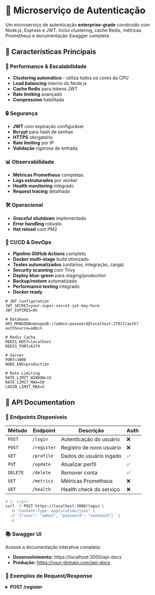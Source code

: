 # 🔐 Microserviço de Autenticação

Um microserviço de autenticação **enterprise-grade** construído com Node.js, Express e JWT. Inclui clustering, cache Redis, métricas Prometheus e documentação Swagger completa.

## 🎯 **Características Principais**

### **🚀 Performance & Escalabilidade**
- **Clustering automático** - utiliza todos os cores da CPU
- **Load balancing** interno do Node.js
- **Cache Redis** para tokens JWT
- **Rate limiting** avançado
- **Compression** habilitada

### **🔒 Segurança**
- **JWT** com expiração configurável
- **Bcrypt** para hash de senhas
- **HTTPS** obrigatório
- **Rate limiting** por IP
- **Validação** rigorosa de entrada

### **📊 Observabilidade**
- **Métricas Prometheus** completas
- **Logs estruturados** por worker
- **Health monitoring** integrado
- **Request tracing** detalhado

### **🛠️ Operacional**
- **Graceful shutdown** implementado
- **Error handling** robusto
- **Hot reload** com PM2

### **🚢 CI/CD & DevOps**
- **Pipeline GitHub Actions** completo
- **Docker multi-stage** build otimizado
- **Testes automatizados** (unitários, integração, carga)
- **Security scanning** com Trivy
- **Deploy blue-green** para staging/production
- **Backup/restore** automatizado
- **Performance testing** integrado
- **Docker ready**


```env
# JWT Configuration
JWT_SECRET=your-super-secret-jwt-key-here
JWT_EXPIRES=6h

# Database
URI_MONGODB=mongodb://admin:password@localhost:27017/auth?authSource=admin

# Redis Cache
REDIS_HOST=localhost
REDIS_PORT=6379

# Server
PORT=3000
NODE_ENV=production

# Rate Limiting
RATE_LIMIT_WINDOW=15
RATE_LIMIT_MAX=50
LOGIN_LIMIT_MAX=5
```

## 📖 **API Documentation**

### **📍 Endpoints Disponíveis**

| Método | Endpoint | Descrição | Auth |
|--------|----------|-----------|------|
| `POST` | `/login` | Autenticação do usuário | ❌ |
| `POST` | `/register` | Registro de novo usuário | ❌ |
| `GET` | `/profile` | Dados do usuário logado | ✅ |
| `PUT` | `/update` | Atualizar perfil | ✅ |
| `DELETE` | `/delete` | Remover conta | ✅ |
| `GET` | `/metrics` | Métricas Prometheus | ❌ |
| `GET` | `/health` | Health check do serviço | ❌ |

```bash
# 1. Login
curl -X POST https://localhost:3000/login \
  -H "Content-Type: application/json" \
  -d '{"user": "admin", "password": "senha123"}' \
  -k
```

### **📚 Swagger UI**

Acesse a documentação interativa completa:
- **Desenvolvimento:** https://localhost:3000/api-docs
- **Produção:** https://your-domain.com/api-docs

### **📝 Exemplos de Request/Response**

<details>
<summary><strong>POST /register</strong></summary>

```javascript
// Request
{
  "user": "novo_usuario",
  "password": "senhaSegura123"
}

// Response 201
{
  "message": "Usuário registrado com sucesso"
}

// Response 409 (Conflict)
{
  "message": "Usuário já existe."
}
```

## 🏗️ **Arquitetura**

### **🗂️ Estrutura do Projeto**

```
src/
├── app.js                 # Aplicação principal + clustering
├── config/                # Configurações
│   ├── cache.js          # Redis setup
│   ├── database.js       # MongoDB connection
│   ├── passport.js       # Authentication strategy
│   ├── rateLimiting.js   # Rate limiting config
│   └── swagger.js        # API documentation
├── controllers/          # Business logic
│   └── authController.js # Auth operations
├── middleware/           # Express middlewares
│   ├── auth.js          # JWT verification
│   ├── requestLogger.js # Request logging
│   └── validation.js    # Input validation
├── models/              # Database models
│   └── User.js         # User schema
├── routes/             # API routes
│   └── authRoutes.js  # Authentication routes
└── utils/             # Utilities
    ├── errorHandler.js # Error handling
    └── metrics.js     # Prometheus metrics
```

### **⚖️ Load Balancing**

O Node.js Cluster distribui automaticamente as requisições:

```javascript
// 4 CPU cores = 4 workers
Worker 1: Handles requests 1, 5, 9, 13...
Worker 2: Handles requests 2, 6, 10, 14...
Worker 3: Handles requests 3, 7, 11, 15...
Worker 4: Handles requests 4, 8, 12, 16...
```

---

## 📊 **Monitoramento**

### **🎯 Métricas Prometheus**

Acesse: https://localhost:3000/metrics

```prometheus
# Métricas do sistema
nodejs_eventloop_lag_seconds          # Event loop lag
nodejs_process_cpu_seconds_total      # CPU usage
nodejs_process_resident_memory_bytes  # Memory usage

# Métricas da aplicação
http_requests_total                   # Total requests
http_request_duration_seconds         # Request duration
app_start_time_seconds               # Application uptime
```

### **📊 Observabilidade**
- **Métricas Prometheus** completas
- **Logs estruturados** por worker  
- **Health check endpoint** (`/health`) ✅
- **Dependency monitoring** (MongoDB, Redis)
- **Resource monitoring** (CPU, Memory, Uptime)
- **Request tracing** detalhado


### **📊 Logs Estruturados**

```bash
# PM2 logs em tempo real
pm2 logs autenticacao --lines 100

# Exemplo de log
📥 Worker 12345 processou: POST /login
📊 Métrica registrada: POST /login 200
✅ Login bem-sucedido. Token gerado: eyJ...
```

## 🙏 **Agradecimentos**

- **Express.js** - Framework web
- **Passport.js** - Estratégias de autenticação
- **Prometheus** - Sistema de métricas
- **MongoDB** - Banco de dados NoSQL
- **Redis** - Cache em memória

---
